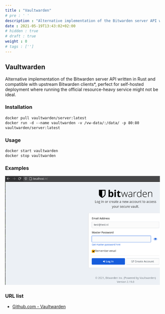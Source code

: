 ```yaml
---
title : "Vaultwarden"
# pre : ' '
description : "Alternative implementation of the Bitwarden server API written in Rust and compatible with upstream Bitwarden clients*, perfect for self-hosted deployment where running the official resource-heavy service might not be ideal."
date : 2021-05-19T13:43:02+02:00
# hidden : true
# draft : true
weight : 0
# tags : ['']
---
```


## Vaultwarden

Alternative implementation of the Bitwarden server API written in Rust and compatible with upstream Bitwarden clients*, perfect for self-hosted deployment where running the official resource-heavy service might not be ideal.

### Installation

```plain
docker pull vaultwarden/server:latest
docker run -d --name vaultwarden -v /vw-data/:/data/ -p 80:80 vaultwarden/server:latest
```

### Usage

```plain
docker start vaultwarden
docker stop vaultwarden
```

### Examples

![Example](images/example.png)

### URL list

* [Github.com - Vaultwarden](https://github.com/dani-garcia/vaultwarden)
